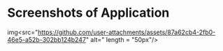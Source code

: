 # Screenshots of Application
img<src="https://github.com/user-attachments/assets/87a62cb4-2fb0-46e5-a52b-302bb124b247" alt=" length = "50px"/>
